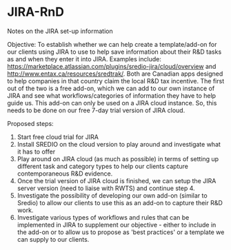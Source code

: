 # JIRA-RnD
Notes on the JIRA set-up information

Objective: To establish whether we can help create a template/add-on for our clients using JIRA to use to help save information about their R&D tasks as and when they enter it into JIRA. Examples include: https://marketplace.atlassian.com/plugins/sredio-jira/cloud/overview and http://www.entax.ca/resources/sredtrak/. Both are Canadian apps designed to help companies in that country claim the local R&D tax incentive. The first out of the two is a free add-on, which we can add to our own instance of JIRA and see what workflows/categories of information they have to help guide us. This add-on can only be used on a JIRA cloud instance. So, this needs to be done on our free 7-day trial version of JIRA cloud.

Proposed steps:
1. Start free cloud trial for JIRA
2. Install SREDIO on the cloud version to play around and investigate what it has to offer
3. Play around on JIRA cloud (as much as possible) in terms of setting up different task and category types to help our clients capture contemporaneous R&D evidence.
4. Once the trial version of JIRA cloud is finished, we can setup the JIRA server version (need to liaise with RWTS) and continue step 4.
5. Investigate the possibility of developing our own add-on (similar to Sredio) to allow our clients to use this as an add-on to capture their R&D work.
6. Investigate various types of workflows and rules that can be implemented in JIRA to supplement our objective - either to include in the add-on or to allow us to propose as 'best practices' or a template we can supply to our clients.


